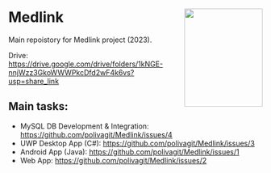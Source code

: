# <img src="https://user-images.githubusercontent.com/80911118/232479149-6e1b5dc0-7010-460d-831b-1bd9d3fe6bcb.png" width="155" height="194" align="right"> Medlink
Main repoistory for Medlink project (2023).

Drive: https://drive.google.com/drive/folders/1kNGE-nnjWzz3GkoWWWPkcDfd2wF4k6vs?usp=share_link

## Main tasks:

 - MySQL DB Development & Integration: https://github.com/polivagit/Medlink/issues/4
 - UWP Desktop App (C#): https://github.com/polivagit/Medlink/issues/3
 - Android App (Java): https://github.com/polivagit/Medlink/issues/1
 - Web App: https://github.com/polivagit/Medlink/issues/2
